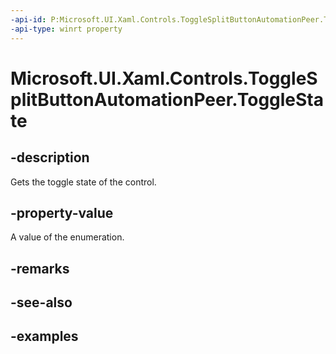 ```yaml
---
-api-id: P:Microsoft.UI.Xaml.Controls.ToggleSplitButtonAutomationPeer.ToggleState
-api-type: winrt property
---
```

<!-- Property syntax.
public ToggleState ToggleState { get; }
-->

# Microsoft.UI.Xaml.Controls.ToggleSplitButtonAutomationPeer.ToggleState


## -description

Gets the toggle state of the control.


## -property-value

A value of the enumeration.


## -remarks


## -see-also


## -examples


